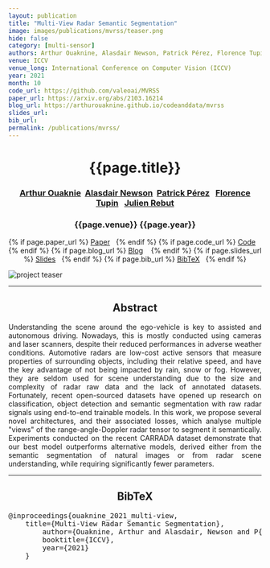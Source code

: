 ```yaml
---
layout: publication
title: "Multi-View Radar Semantic Segmentation"
image: images/publications/mvrss/teaser.png
hide: false
category: [multi-sensor]
authors: Arthur Ouaknine, Alasdair Newson, Patrick Pérez, Florence Tupin and Julien Rebut
venue: ICCV
venue_long: International Conference on Computer Vision (ICCV)
year: 2021
month: 10
code_url: https://github.com/valeoai/MVRSS
paper_url: https://arxiv.org/abs/2103.16214
blog_url: https://arthurouaknine.github.io/codeanddata/mvrss
slides_url: 
bib_url: 
permalink: /publications/mvrss/
---
```


<h1 align="center"> {{page.title}} </h1>
<!-- Simple call of authors -->
<!-- <h3 align="center"> {{page.authors}} </h3> -->
<!-- Alternatively you can add links to author pages -->
<h3 align="center"> <a href="https://arthurouaknine.github.io/">Arthur Ouaknie</a>&nbsp;&nbsp;<a href="https://sites.google.com/site/alasdairnewson/">Alasdair Newson</a>&nbsp;&nbsp;<a href="https://ptrckprz.github.io/">Patrick Pérez</a>&nbsp;&nbsp; <a href="https://perso.telecom-paristech.fr/tupin/">Florence Tupin</a>&nbsp;&nbsp; <a href="https://scholar.google.com/citations?user=BJcQNcoAAAAJ&hl=fr">Julien Rebut</a> </h3>


<h3 align="center"> {{page.venue}} {{page.year}} </h3>

<div align="center">
  <p>
    {% if page.paper_url %}
    <a href="{{ page.paper_url }}"><i class="far fa-file-pdf"></i> Paper</a>&nbsp;&nbsp;
    {% endif %}
    {% if page.code_url %}
    <a href="{{ page.code_url }}"><i class="fab fa-github"></i> Code</a> &nbsp;&nbsp;
    {% endif %}
    {% if page.blog_url %}
    <a href="{{ page.blog_url }}"><i class="fab fa-blogger"></i> Blog</a> &nbsp;&nbsp;
    {% endif %}
    {% if page.slides_url %}
    <a href="{{ page.slides_url }}"><i class="far fa-file-pdf"></i> Slides</a>&nbsp;&nbsp;
    {% endif %}
    {% if page.bib_url %}
    <a href="{{ page.bib_url}}"><i class="far fa-file-alt"></i> BibTeX</a>&nbsp;&nbsp;
    {% endif %}
  </p>
</div>

<div class="publication-teaser">
    <img src="../../{{ page.image }}" alt="project teaser"/>
</div>


<hr>

<h2  align="center"> Abstract</h2>

<p align="justify">Understanding the scene around the ego-vehicle is key to assisted and autonomous driving. Nowadays, this is mostly conducted using cameras and laser scanners, despite their reduced performances in adverse weather conditions. Automotive radars are low-cost active sensors that measure properties of surrounding objects, including their relative speed, and have the key advantage of not being impacted by rain, snow or fog. However, they are seldom used for scene understanding due to the size and complexity of radar raw data and the lack of annotated datasets. Fortunately, recent open-sourced datasets have opened up research on classification, object detection and semantic segmentation with raw radar signals using end-to-end trainable models. In this work, we propose several novel architectures, and their associated losses, which analyse multiple "views" of the range-angle-Doppler radar tensor to segment it semantically. Experiments conducted on the recent CARRADA dataset demonstrate that our best model outperforms alternative models, derived either from the semantic segmentation of natural images or from radar scene understanding, while requiring significantly fewer parameters.

</p>

<hr>


<h2  align="center">BibTeX</h2>
<left>
  <pre class="bibtex-box">
@inproceedings{ouaknine_2021_multi-view,
	title={Multi-View Radar Semantic Segmentation},
    	author={Ouaknine, Arthur and Alasdair, Newson and P{\'e}rez, Patrick and Tupin, Florence and Rebut, Julien},
      	booktitle={ICCV},
        year={2021}
	}
</pre>
</left>

<br>